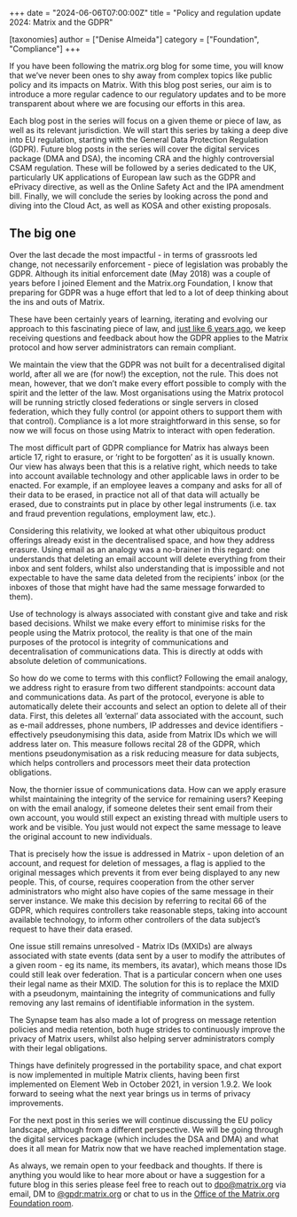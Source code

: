 +++
date = "2024-06-06T07:00:00Z"
title = "Policy and regulation update 2024: Matrix and the GDPR"

[taxonomies]
author = ["Denise Almeida"]
category = ["Foundation", "Compliance"]
+++

If you have been following the matrix.org blog for some time, you will know that we’ve never been ones to shy away from complex topics like public policy and its impacts on Matrix. With this blog post series, our aim is to introduce a more regular cadence to our regulatory updates and to be more transparent about where we are focusing our efforts in this area.

Each blog post in the series will focus on a given theme or piece of law, as well as its relevant jurisdiction. We will start this series by taking a deep dive into EU regulation, starting with the General Data Protection Regulation (GDPR). Future blog posts in the series will cover the digital services package (DMA and DSA), the incoming CRA and the highly controversial CSAM regulation. These will be followed by a series dedicated to the UK, particularly UK applications of European law such as the GDPR and ePrivacy directive, as well as the Online Safety Act and the IPA amendment bill. Finally, we will conclude the series by looking across the pond and diving into the Cloud Act, as well as KOSA and other existing proposals. 

<!-- more -->

## The big one

Over the last decade the most impactful - in terms of grassroots led change, not necessarily enforcement - piece of legislation was probably the GDPR. Although its initial enforcement date (May 2018) was a couple of years before I joined Element and the Matrix.org Foundation, I know that preparing for GDPR was a huge effort that led to a lot of deep thinking about the ins and outs of Matrix. 

These have been certainly years of learning, iterating and evolving our approach to this fascinating piece of law, and [just like 6 years ago](https://www.matrix.org/blog/2018/05/08/gdpr-compliance-in-matrix), we keep receiving questions and feedback about how the GDPR applies to the Matrix protocol and how server administrators can remain compliant.

We maintain the view that the GDPR was not built for a decentralised digital world, after all we are (for now!) the exception, not the rule. This does not mean, however, that we don’t make every effort possible to comply with the spirit and the letter of the law. Most organisations using the Matrix protocol will be running strictly closed federations or single servers in closed federation, which they fully control (or appoint others to support them with that control). Compliance is a lot more straightforward in this sense, so for now we will focus on those using Matrix to interact with open federation.

The most difficult part of GDPR compliance for Matrix has always been article 17, right to erasure, or ‘right to be forgotten’ as it is usually known. Our view has always been that this is a relative right, which needs to take into account available technology and other applicable laws in order to be enacted. For example, if an employee leaves a company and asks for all of their data to be erased, in practice not all of that data will actually be erased, due to constraints put in place by other legal instruments (i.e. tax and fraud prevention regulations, employment law, etc.). 

Considering this relativity, we looked at what other ubiquitous product offerings already exist in the decentralised space, and how they address erasure. Using email as an analogy was a no-brainer in this regard: one understands that deleting an email account will delete everything from their inbox and sent folders, whilst also understanding that is impossible and not expectable to have the same data deleted from the recipients’ inbox (or the inboxes of those that might have had the same message forwarded to them). 

Use of technology is always associated with constant give and take and risk based decisions. Whilst we make every effort to minimise risks for the people using the Matrix protocol, the reality is that one of the main purposes of the protocol is integrity of communications and decentralisation of communications data. This is directly at odds with absolute deletion of communications.

So how do we come to terms with this conflict? Following the email analogy, we address right to erasure from two different standpoints: account data and communications data. As part of the protocol, everyone is able to automatically delete their accounts and select an option to delete all of their data. First, this deletes all ‘external’ data associated with the account, such as e-mail addresses, phone numbers, IP addresses and device identifiers - effectively pseudonymising this data, aside from Matrix IDs which we will address later on. This measure follows recital 28 of the GDPR, which mentions pseudonymisation as a risk reducing measure for data subjects, which helps controllers and processors meet their data protection obligations. 

Now, the thornier issue of communications data. How can we apply erasure whilst maintaining the integrity of the service for remaining users? Keeping on with the email analogy, if someone deletes their sent email from their own account, you would still expect an existing thread with multiple users to work and be visible. You just would not expect the same message to leave the original account to new individuals.

That is precisely how the issue is addressed in Matrix - upon deletion of an account, and request for deletion of messages, a flag is applied to the original messages which prevents it from ever being displayed to any new people. This, of course, requires cooperation from the other server administrators who might also have copies of the same message in their server instance. We make this decision by referring to recital 66 of the GDPR, which requires controllers take reasonable steps, taking into account available technology, to inform other controllers of the data subject’s request to have their data erased. 

One issue still remains unresolved - Matrix IDs (MXIDs) are always associated with state events (data sent by a user to modify the attributes of a given room - eg its name, its members, its avatar), which means those IDs could still leak over federation. That is a particular concern when one uses their legal name as their MXID. The solution for this is to replace the MXID with a pseudonym, maintaining the integrity of communications and fully removing any last remains of identifiable information in the system.

The Synapse team has also made a lot of progress on message retention policies and media retention, both huge strides to continuously improve the privacy of Matrix users, whilst also helping server administrators comply with their legal obligations.

Things have definitely progressed in the portability space, and chat export is now implemented in multiple Matrix clients, having been first implemented on Element Web in October 2021, in version 1.9.2. We look forward to seeing what the next year brings us in terms of privacy improvements.

For the next post in this series we will continue discussing the EU policy landscape, although from a different perspective. We will be going through the digital services package (which includes the DSA and DMA) and what does it all mean for Matrix now that we have reached implementation stage.

As always, we remain open to your feedback and thoughts. If there is anything you would like to hear more about or have a suggestion for a future blog in this series please feel free to reach out to [dpo@matrix.org](mailto:dpo@matrix.org) via email, DM to [@gpdr:matrix.org](https://matrix.to/#/@gpdr:matrix.org) or chat to us in the [Office of the Matrix.org Foundation room](https://matrix.to/#/#foundation-office:matrix.org).
